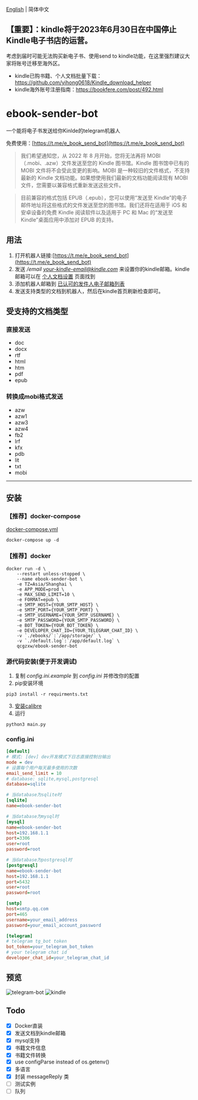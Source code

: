 [English](README.md) | 简体中文

## 【重要】：kindle将于2023年6月30日在中国停止Kindle电子书店的运营。
考虑到届时可能无法购买新电子书、使用send to kindle功能，在这里强烈建议大家将账号迁移至海外区。

- kindle已购书籍、个人文档批量下载：https://github.com/yihong0618/Kindle_download_helper
- kindle海外账号注册指南：https://bookfere.com/post/492.html

# ebook-sender-bot
一个能将电子书发送给你Kinlde的telegram机器人

免费使用：[https://t.me/e_book_send_bot](https://t.me/e_book_send_bot)

> 我们希望通知您，从 2022 年 8 月开始，您将无法再将 MOBI（.mobi、.azw）文件发送至您的 Kindle 图书馆。Kindle 图书馆中已有的 MOBI 文件将不会受此变更的影响。MOBI 是一种较旧的文件格式，不支持最新的 Kindle 文档功能。如果想使用我们最新的文档功能阅读现有 MOBI 文件，您需要以兼容格式重新发送这些文件。

> 目前兼容的格式包括 EPUB（.epub），您可以使用“发送至 Kindle”的电子邮件地址将这些格式的文件发送至您的图书馆。我们还将在适用于 iOS 和安卓设备的免费 Kindle 阅读软件以及适用于 PC 和 Mac 的“发送至 Kindle”桌面应用中添加对 EPUB 的支持。     

## 用法

1. 打开机器人链接:[https://t.me/e_book_send_bot](https://t.me/e_book_send_bot)
2. 发送 */email your-kindle-email@kindle.com* 来设置你的kindle邮箱。kindle邮箱可以在 [个人文档设置](https://www.amazon.cn/gp/digital/fiona/manage#/home/settings/payment) 页面找到
3. 添加机器人邮箱到 [已认可的发件人电子邮箱列表](https://www.amazon.cn/gp/digital/fiona/manage#/home/settings/payment)
4. 发送支持类型的文档到机器人，然后在kindle首页刷新检查即可。

## 受支持的文档类型
### 直接发送
- doc 
- docx 
- rtf 
- html 
- htm 
- pdf
- epub

### 转换成mobi格式发送
- azw 
- azw1 
- azw3 
- azw4 
- fb2 
- lrf 
- kfx 
- pdb 
- lit
- txt 
- mobi

---

## 安装
### 【推荐】docker-compose
[docker-compose.yml](docker-compose.yml)
```shell
docker-compose up -d
```

### 【推荐】docker
```shell
docker run -d \
    --restart unless-stopped \
    --name ebook-sender-bot \
    -e TZ=Asia/Shanghai \
    -e APP_MODE=prod \
    -e MAX_SEND_LIMIT=10 \
    -e FORMAT=epub \
    -e SMTP_HOST={YOUR_SMTP_HOST} \
    -e SMTP_PORT={YOUR_SMTP_PORT} \
    -e SMTP_USERNAME={YOUR_SMTP_USERNAME} \
    -e SMTP_PASSWORD={YOUR_SMTP_PASSWORD} \
    -e BOT_TOKEN={YOUR_BOT_TOKEN} \
    -e DEVELOPER_CHAT_ID={YOUR_TELEGRAM_CHAT_ID} \
    -v `./ebooks/`:`/app/storage/` \
    -v `./default.log`:`/app/default.log` \
    qcgzxw/ebook-sender-bot
```

### 源代码安装(便于开发调试)
1. 复制 *config.ini.example* 到 *config.ini* 并修改你的配置
2. pip安装环境
```shell
pip3 install -r requirments.txt
```
3. [安装calibre](https://calibre-ebook.com/download)
4. 运行
```shell
python3 main.py
```

### config.ini
```ini
[default]
# 模式: [dev] dev开发模式下日志直接控制台输出 
mode = dev
# 设置每个用户每天最多使用的次数
email_send_limit = 10
# database: sqlite,mysql,postgresql
database=sqlite

# 当database为sqlite时
[sqlite]
name=ebook-sender-bot

# 当database为mysql时
[mysql]
name=ebook-sender-bot
host=192.168.1.1
port=3306
user=root
password=root

# 当database为postgresql时
[postgresql]
name=ebook-sender-bot
host=192.168.1.1
port=5432
user=root
password=root

[smtp]
host=smtp.qq.com
port=465
username=your_email_address
password=your_email_account_password

[telegram]
# telegram tg_bot token
bot_token=your_telegram_bot_token
# your telegram chat id
developer_chat_id=your_telegram_chat_id
```

## 预览
![telegram-bot](https://cdn.jsdelivr.net/gh/image-backup/qcgzxw-images@master/image/16344769229431634476922938.png)
![kindle](https://cdn.jsdelivr.net/gh/image-backup/qcgzxw-images@master/image/16344842508421634484250830.png)

## Todo
- [x] Docker直装
- [x] 发送文档到kindle邮箱
- [x] mysql支持
- [x] 书籍文件信息
- [x] 书籍文件转换
- [x] use configParse instead of os.getenv()
- [x] 多语言
- [x] 封装 messageReply 类
- [ ] 测试实例
- [ ] 队列
